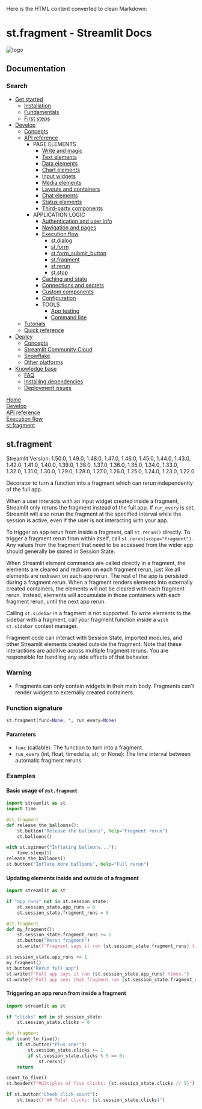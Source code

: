 Here is the HTML content converted to clean Markdown:

# st.fragment - Streamlit Docs

![logo](/logo.svg)

## Documentation

### Search

* [Get started](/get-started)
	+ [Installation](/get-started/installation)
	+ [Fundamentals](/get-started/fundamentals)
	+ [First steps](/get-started/tutorials)
* [Develop](/develop)
	+ [Concepts](/develop/concepts)
	+ [API reference](/develop/api-reference)
		- PAGE ELEMENTS
			- [Write and magic](/develop/api-reference/write-magic)
			- [Text elements](/develop/api-reference/text)
			- [Data elements](/develop/api-reference/data)
			- [Chart elements](/develop/api-reference/charts)
			- [Input widgets](/develop/api-reference/widgets)
			- [Media elements](/develop/api-reference/media)
			- [Layouts and containers](/develop/api-reference/layout)
			- [Chat elements](/develop/api-reference/chat)
			- [Status elements](/develop/api-reference/status)
			- [Third-party components](https://streamlit.io/components)
		- APPLICATION LOGIC
			- [Authentication and user info](/develop/api-reference/user)
			- [Navigation and pages](/develop/api-reference/navigation)
			- [Execution flow](/develop/api-reference/execution-flow)
				- [st.dialog](/develop/api-reference/execution-flow/st.dialog)
				- [st.form](/develop/api-reference/execution-flow/st.form)
				- [st.form_submit_button](/develop/api-reference/execution-flow/st.form_submit_button)
				- [st.fragment](/develop/api-reference/execution-flow/st.fragment)
				- [st.rerun](/develop/api-reference/execution-flow/st.rerun)
				- [st.stop](/develop/api-reference/execution-flow/st.stop)
			- [Caching and state](/develop/api-reference/caching-and-state)
			- [Connections and secrets](/develop/api-reference/connections)
			- [Custom components](/develop/api-reference/custom-components)
			- [Configuration](/develop/api-reference/configuration)
			- TOOLS
				- [App testing](/develop/api-reference/app-testing)
				- [Command line](/develop/api-reference/cli)
	+ [Tutorials](/develop/tutorials)
	+ [Quick reference](/develop/quick-reference)
* [Deploy](/deploy)
	+ [Concepts](/deploy/concepts)
	+ [Streamlit Community Cloud](/deploy/streamlit-community-cloud)
	+ [Snowflake](/deploy/snowflake)
	+ [Other platforms](/deploy/tutorials)
* [Knowledge base](/knowledge-base)
	+ [FAQ](/knowledge-base/using-streamlit)
	+ [Installing dependencies](/knowledge-base/dependencies)
	+ [Deployment issues](/knowledge-base/deploy)

[Home](/)  
[Develop](/develop)  
[API reference](/develop/api-reference)  
[Execution flow](/develop/api-reference/execution-flow)  
[st.fragment](/develop/api-reference/execution-flow/st.fragment)

## st.fragment
Streamlit Version: 1.50.0, 1.49.0, 1.48.0, 1.47.0, 1.46.0, 1.45.0, 1.44.0, 1.43.0, 1.42.0, 1.41.0, 1.40.0, 1.39.0, 1.38.0, 1.37.0, 1.36.0, 1.35.0, 1.34.0, 1.33.0, 1.32.0, 1.31.0, 1.30.0, 1.29.0, 1.28.0, 1.27.0, 1.26.0, 1.25.0, 1.24.0, 1.23.0, 1.22.0

Decorator to turn a function into a fragment which can rerun independently of the full app.

When a user interacts with an input widget created inside a fragment, Streamlit only reruns the fragment instead of the full app. If `run_every` is set, Streamlit will also rerun the fragment at the specified interval while the session is active, even if the user is not interacting with your app.

To trigger an app rerun from inside a fragment, call `st.rerun()` directly. To trigger a fragment rerun from within itself, call `st.rerun(scope="fragment")`. Any values from the fragment that need to be accessed from the wider app should generally be stored in Session State.

When Streamlit element commands are called directly in a fragment, the elements are cleared and redrawn on each fragment rerun, just like all elements are redrawn on each app rerun. The rest of the app is persisted during a fragment rerun. When a fragment renders elements into externally created containers, the elements will not be cleared with each fragment rerun. Instead, elements will accumulate in those containers with each fragment rerun, until the next app rerun.

Calling `st.sidebar` in a fragment is not supported. To write elements to the sidebar with a fragment, call your fragment function inside a `with st.sidebar` context manager.

Fragment code can interact with Session State, imported modules, and other Streamlit elements created outside the fragment. Note that these interactions are additive across multiple fragment reruns. You are responsible for handling any side effects of that behavior.

### Warning
* Fragments can only contain widgets in their main body. Fragments can't render widgets to externally created containers.

### Function signature
```python
st.fragment(func=None, *, run_every=None)
```
#### Parameters
* `func` (callable): The function to turn into a fragment.
* `run_every` (int, float, timedelta, str, or None): The time interval between automatic fragment reruns.

### Examples

#### Basic usage of `@st.fragment`
```python
import streamlit as st
import time

@st.fragment
def release_the_balloons():
    st.button("Release the balloons", help="Fragment rerun")
    st.balloons()

with st.spinner("Inflating balloons..."):
    time.sleep(5)
release_the_balloons()
st.button("Inflate more balloons", help="Full rerun")
```

#### Updating elements inside and outside of a fragment
```python
import streamlit as st

if "app_runs" not in st.session_state:
    st.session_state.app_runs = 0
    st.session_state.fragment_runs = 0

@st.fragment
def my_fragment():
    st.session_state.fragment_runs += 1
    st.button("Rerun fragment")
    st.write(f"Fragment says it ran {st.session_state.fragment_runs} times.")

st.session_state.app_runs += 1
my_fragment()
st.button("Rerun full app")
st.write(f"Full app says it ran {st.session_state.app_runs} times.")
st.write(f"Full app sees that fragment ran {st.session_state.fragment_runs} times.")
```

#### Triggering an app rerun from inside a fragment
```python
import streamlit as st

if "clicks" not in st.session_state:
    st.session_state.clicks = 0

@st.fragment
def count_to_five():
    if st.button("Plus one!"):
        st.session_state.clicks += 1
        if st.session_state.clicks % 5 == 0:
            st.rerun()
    return

count_to_five()
st.header(f"Multiples of five clicks: {st.session_state.clicks // 5}")

if st.button("Check click count"):
    st.toast(f"## Total clicks: {st.session_state.clicks}")
```